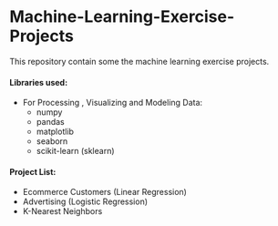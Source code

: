 # Machine-Learning-Exercise-Projects

This repository contain some the machine learning exercise projects.

#### Libraries used:
* For Processing , Visualizing and Modeling Data:
    * numpy
    * pandas
    * matplotlib
    * seaborn
    * scikit-learn (sklearn)


#### Project List:
   * Ecommerce Customers (Linear Regression)
   * Advertising (Logistic Regression)
   * K-Nearest Neighbors
